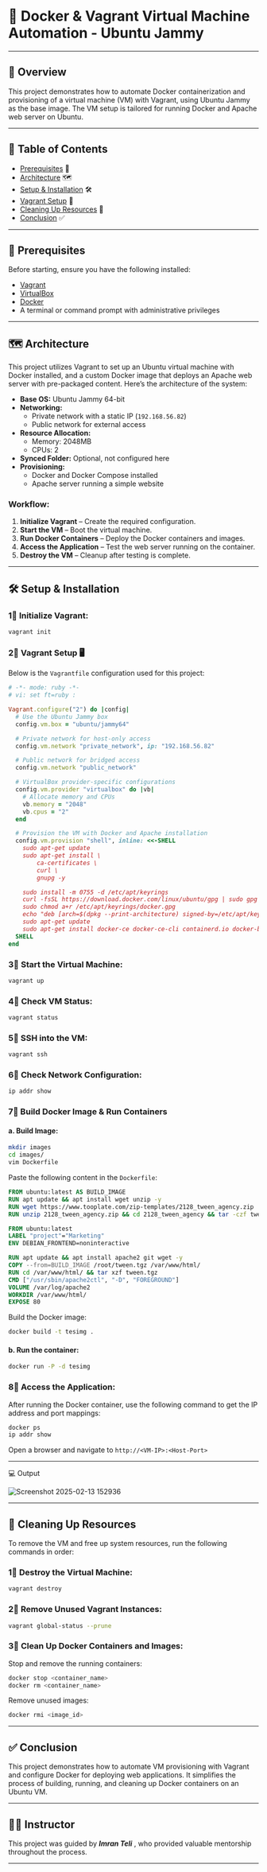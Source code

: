 
# 🚀 Docker & Vagrant Virtual Machine Automation - Ubuntu Jammy

---

## 📖 Overview
This project demonstrates how to automate Docker containerization and provisioning of a virtual machine (VM) with Vagrant, using Ubuntu Jammy as the base image. The VM setup is tailored for running Docker and Apache web server on Ubuntu.

---

## 📑 Table of Contents

- [Prerequisites](#-Prerequisites) 🔑
- [Architecture](#-architecture) 🗺️
- [Setup & Installation](#-setup-and-installation) 🛠️
- [Vagrant Setup](#-vagrant-setup) 🐳
- [Cleaning Up Resources](#-cleaning-up-resources) 🧹
- [Conclusion](#-conclusion) ✅
---

## 🔑 Prerequisites
Before starting, ensure you have the following installed:
- [Vagrant](https://www.vagrantup.com/downloads)
- [VirtualBox](https://www.virtualbox.org/wiki/Downloads)
- [Docker](https://docs.docker.com/get-docker/)
- A terminal or command prompt with administrative privileges

---

## 🗺️ Architecture
This project utilizes Vagrant to set up an Ubuntu virtual machine with Docker installed, and a custom Docker image that deploys an Apache web server with pre-packaged content. Here’s the architecture of the system:
- **Base OS:** Ubuntu Jammy 64-bit
- **Networking:**
  - Private network with a static IP (`192.168.56.82`)
  - Public network for external access
- **Resource Allocation:**
  - Memory: 2048MB
  - CPUs: 2
- **Synced Folder:** Optional, not configured here
- **Provisioning:**
  - Docker and Docker Compose installed
  - Apache server running a simple website

### Workflow:
1. **Initialize Vagrant** – Create the required configuration.
2. **Start the VM** – Boot the virtual machine.
3. **Run Docker Containers** – Deploy the Docker containers and images.
4. **Access the Application** – Test the web server running on the container.
5. **Destroy the VM** – Cleanup after testing is complete.

---

## 🛠️ Setup & Installation

### 1⃣ Initialize Vagrant:
```bash
vagrant init
```

### 2⃣ Vagrant Setup 🖥️

Below is the `Vagrantfile` configuration used for this project:

```ruby
# -*- mode: ruby -*-
# vi: set ft=ruby :

Vagrant.configure("2") do |config|
  # Use the Ubuntu Jammy box
  config.vm.box = "ubuntu/jammy64"

  # Private network for host-only access
  config.vm.network "private_network", ip: "192.168.56.82"

  # Public network for bridged access
  config.vm.network "public_network"

  # VirtualBox provider-specific configurations
  config.vm.provider "virtualbox" do |vb|
    # Allocate memory and CPUs
    vb.memory = "2048"
    vb.cpus = "2"
  end

  # Provision the VM with Docker and Apache installation
  config.vm.provision "shell", inline: <<-SHELL
    sudo apt-get update
    sudo apt-get install \
        ca-certificates \
        curl \
        gnupg -y

    sudo install -m 0755 -d /etc/apt/keyrings
    curl -fsSL https://download.docker.com/linux/ubuntu/gpg | sudo gpg --dearmor -o /etc/apt/keyrings/docker.gpg
    sudo chmod a+r /etc/apt/keyrings/docker.gpg
    echo "deb [arch=$(dpkg --print-architecture) signed-by=/etc/apt/keyrings/docker.gpg] https://download.docker.com/linux/ubuntu $(. /etc/os-release && echo "$VERSION_CODENAME") stable" | sudo tee /etc/apt/sources.list.d/docker.list > /dev/null
    sudo apt-get update
    sudo apt-get install docker-ce docker-ce-cli containerd.io docker-buildx-plugin docker-compose-plugin -y
  SHELL
end
```

### 3⃣ Start the Virtual Machine:
```bash
vagrant up
```

### 4⃣ Check VM Status:
```bash
vagrant status
```

### 5⃣ SSH into the VM:
```bash
vagrant ssh
```

### 6⃣ Check Network Configuration:
```bash
ip addr show
```

### 7⃣ Build Docker Image & Run Containers

#### a. Build Image:
```bash
mkdir images
cd images/
vim Dockerfile
```

Paste the following content in the `Dockerfile`:

```Dockerfile
FROM ubuntu:latest AS BUILD_IMAGE
RUN apt update && apt install wget unzip -y
RUN wget https://www.tooplate.com/zip-templates/2128_tween_agency.zip
RUN unzip 2128_tween_agency.zip && cd 2128_tween_agency && tar -czf tween.tgz * && mv tween.tgz /root/tween.tgz

FROM ubuntu:latest
LABEL "project"="Marketing"
ENV DEBIAN_FRONTEND=noninteractive

RUN apt update && apt install apache2 git wget -y
COPY --from=BUILD_IMAGE /root/tween.tgz /var/www/html/
RUN cd /var/www/html/ && tar xzf tween.tgz
CMD ["/usr/sbin/apache2ctl", "-D", "FOREGROUND"]
VOLUME /var/log/apache2
WORKDIR /var/www/html/
EXPOSE 80
```

Build the Docker image:
```bash
docker build -t tesimg .
```

#### b. Run the container:
```bash
docker run -P -d tesimg
```

### 8⃣ Access the Application:

After running the Docker container, use the following command to get the IP address and port mappings:

```bash
docker ps
ip addr show
```

Open a browser and navigate to `http://<VM-IP>:<Host-Port>`

---

💻 Output

![Screenshot 2025-02-13 152936](https://github.com/user-attachments/assets/fed7d5c2-b325-40b4-96dc-f96b58433da9)

---
## 🧹 Cleaning Up Resources

To remove the VM and free up system resources, run the following commands in order:

### 1⃣ Destroy the Virtual Machine:
```bash
vagrant destroy
```

### 2⃣ Remove Unused Vagrant Instances:
```bash
vagrant global-status --prune
```

### 3⃣ Clean Up Docker Containers and Images:

Stop and remove the running containers:
```bash
docker stop <container_name>
docker rm <container_name>
```

Remove unused images:
```bash
docker rmi <image_id>
```

---

## ✅ Conclusion

This project demonstrates how to automate VM provisioning with Vagrant and configure Docker for deploying web applications. It simplifies the process of building, running, and cleaning up Docker containers on an Ubuntu VM.

---

## 👨‍🏫 Instructor

This project was guided by ***Imran Teli*** , who provided valuable mentorship throughout the process.

---
